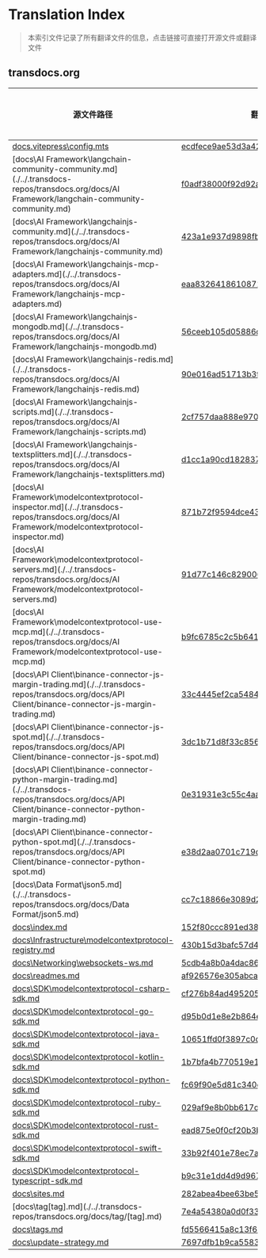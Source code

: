# Translation Index

> 本索引文件记录了所有翻译文件的信息，点击链接可直接打开源文件或翻译文件
## transdocs.org
| 源文件路径 | 翻译文件 | 目标语言 |
|-----------|----------|----------|
| [docs\.vitepress\config.mts](./../.transdocs-repos/transdocs.org/docs/.vitepress/config.mts) | [ecdfece9ae53d3a42ad1246b43267deb.zh](./ecdfece9ae53d3a42ad1246b43267deb.zh) | zh |
| [docs\AI Framework\langchain-community-community.md](./../.transdocs-repos/transdocs.org/docs/AI Framework/langchain-community-community.md) | [f0adf38000f92d92ace2150e811ce06a.zh](./f0adf38000f92d92ace2150e811ce06a.zh) | zh |
| [docs\AI Framework\langchainjs-community.md](./../.transdocs-repos/transdocs.org/docs/AI Framework/langchainjs-community.md) | [423a1e937d9898fb063dbafb6a3638d3.zh](./423a1e937d9898fb063dbafb6a3638d3.zh) | zh |
| [docs\AI Framework\langchainjs-mcp-adapters.md](./../.transdocs-repos/transdocs.org/docs/AI Framework/langchainjs-mcp-adapters.md) | [eaa8326418610871cffe697855c7976d.zh](./eaa8326418610871cffe697855c7976d.zh) | zh |
| [docs\AI Framework\langchainjs-mongodb.md](./../.transdocs-repos/transdocs.org/docs/AI Framework/langchainjs-mongodb.md) | [56ceeb105d05886ceb749b788a6293ad.zh](./56ceeb105d05886ceb749b788a6293ad.zh) | zh |
| [docs\AI Framework\langchainjs-redis.md](./../.transdocs-repos/transdocs.org/docs/AI Framework/langchainjs-redis.md) | [90e016ad51713b3fbb09272b95e84bed.zh](./90e016ad51713b3fbb09272b95e84bed.zh) | zh |
| [docs\AI Framework\langchainjs-scripts.md](./../.transdocs-repos/transdocs.org/docs/AI Framework/langchainjs-scripts.md) | [2cf757daa888e97098743482790fdc0a.zh](./2cf757daa888e97098743482790fdc0a.zh) | zh |
| [docs\AI Framework\langchainjs-textsplitters.md](./../.transdocs-repos/transdocs.org/docs/AI Framework/langchainjs-textsplitters.md) | [d1cc1a90cd182837df578a05896b4d7d.zh](./d1cc1a90cd182837df578a05896b4d7d.zh) | zh |
| [docs\AI Framework\modelcontextprotocol-inspector.md](./../.transdocs-repos/transdocs.org/docs/AI Framework/modelcontextprotocol-inspector.md) | [871b72f9594dce4317ead5a9993fcfe6.zh](./871b72f9594dce4317ead5a9993fcfe6.zh) | zh |
| [docs\AI Framework\modelcontextprotocol-servers.md](./../.transdocs-repos/transdocs.org/docs/AI Framework/modelcontextprotocol-servers.md) | [91d77c146c829006f0512fb1bb7662b9.zh](./91d77c146c829006f0512fb1bb7662b9.zh) | zh |
| [docs\AI Framework\modelcontextprotocol-use-mcp.md](./../.transdocs-repos/transdocs.org/docs/AI Framework/modelcontextprotocol-use-mcp.md) | [b9fc6785c2c5b641f7dd62ed01df08d5.zh](./b9fc6785c2c5b641f7dd62ed01df08d5.zh) | zh |
| [docs\API Client\binance-connector-js-margin-trading.md](./../.transdocs-repos/transdocs.org/docs/API Client/binance-connector-js-margin-trading.md) | [33c4445ef2ca5484ea4226cce8692932.zh](./33c4445ef2ca5484ea4226cce8692932.zh) | zh |
| [docs\API Client\binance-connector-js-spot.md](./../.transdocs-repos/transdocs.org/docs/API Client/binance-connector-js-spot.md) | [3dc1b71d8f33c8564429afcd5f0f90bb.zh](./3dc1b71d8f33c8564429afcd5f0f90bb.zh) | zh |
| [docs\API Client\binance-connector-python-margin-trading.md](./../.transdocs-repos/transdocs.org/docs/API Client/binance-connector-python-margin-trading.md) | [0e31931e3c55c4aa86e266ce8579e517.zh](./0e31931e3c55c4aa86e266ce8579e517.zh) | zh |
| [docs\API Client\binance-connector-python-spot.md](./../.transdocs-repos/transdocs.org/docs/API Client/binance-connector-python-spot.md) | [e38d2aa0701c719d16848e00309285f1.zh](./e38d2aa0701c719d16848e00309285f1.zh) | zh |
| [docs\Data Format\json5.md](./../.transdocs-repos/transdocs.org/docs/Data Format/json5.md) | [cc7c18866e3089d2301916ae732e60d8.zh](./cc7c18866e3089d2301916ae732e60d8.zh) | zh |
| [docs\index.md](./../.transdocs-repos/transdocs.org/docs/index.md) | [152f80ccc891ed3860c90a017534dd5d.zh](./152f80ccc891ed3860c90a017534dd5d.zh) | zh |
| [docs\Infrastructure\modelcontextprotocol-registry.md](./../.transdocs-repos/transdocs.org/docs/Infrastructure/modelcontextprotocol-registry.md) | [430b15d3bafc57d4cdbdce822f6a3a77.zh](./430b15d3bafc57d4cdbdce822f6a3a77.zh) | zh |
| [docs\Networking\websockets-ws.md](./../.transdocs-repos/transdocs.org/docs/Networking/websockets-ws.md) | [5cdb4a8b0a4dac86a26b238340f70103.zh](./5cdb4a8b0a4dac86a26b238340f70103.zh) | zh |
| [docs\readmes.md](./../.transdocs-repos/transdocs.org/docs/readmes.md) | [af926576e305abca7daa988a1d7c42ae.zh](./af926576e305abca7daa988a1d7c42ae.zh) | zh |
| [docs\SDK\modelcontextprotocol-csharp-sdk.md](./../.transdocs-repos/transdocs.org/docs/SDK/modelcontextprotocol-csharp-sdk.md) | [cf276b84ad4952050c4004769eabe0df.zh](./cf276b84ad4952050c4004769eabe0df.zh) | zh |
| [docs\SDK\modelcontextprotocol-go-sdk.md](./../.transdocs-repos/transdocs.org/docs/SDK/modelcontextprotocol-go-sdk.md) | [d95b0d1e8e2b864ea897452f347c7a3d.zh](./d95b0d1e8e2b864ea897452f347c7a3d.zh) | zh |
| [docs\SDK\modelcontextprotocol-java-sdk.md](./../.transdocs-repos/transdocs.org/docs/SDK/modelcontextprotocol-java-sdk.md) | [10651ffd0f3897c0d2ae716b953916a9.zh](./10651ffd0f3897c0d2ae716b953916a9.zh) | zh |
| [docs\SDK\modelcontextprotocol-kotlin-sdk.md](./../.transdocs-repos/transdocs.org/docs/SDK/modelcontextprotocol-kotlin-sdk.md) | [1b7bfa4b770519e13d835eb2cff25df4.zh](./1b7bfa4b770519e13d835eb2cff25df4.zh) | zh |
| [docs\SDK\modelcontextprotocol-python-sdk.md](./../.transdocs-repos/transdocs.org/docs/SDK/modelcontextprotocol-python-sdk.md) | [fc69f90e5d81c340def3673facab4bbb.zh](./fc69f90e5d81c340def3673facab4bbb.zh) | zh |
| [docs\SDK\modelcontextprotocol-ruby-sdk.md](./../.transdocs-repos/transdocs.org/docs/SDK/modelcontextprotocol-ruby-sdk.md) | [029af9e8b0bb617d7fd4daaf663dfa3f.zh](./029af9e8b0bb617d7fd4daaf663dfa3f.zh) | zh |
| [docs\SDK\modelcontextprotocol-rust-sdk.md](./../.transdocs-repos/transdocs.org/docs/SDK/modelcontextprotocol-rust-sdk.md) | [ead875e0f0cf20b3b35aefe44adaf302.zh](./ead875e0f0cf20b3b35aefe44adaf302.zh) | zh |
| [docs\SDK\modelcontextprotocol-swift-sdk.md](./../.transdocs-repos/transdocs.org/docs/SDK/modelcontextprotocol-swift-sdk.md) | [33b92f401e78ec7afe1847eb01c1c8f2.zh](./33b92f401e78ec7afe1847eb01c1c8f2.zh) | zh |
| [docs\SDK\modelcontextprotocol-typescript-sdk.md](./../.transdocs-repos/transdocs.org/docs/SDK/modelcontextprotocol-typescript-sdk.md) | [b9c31e1dd4d9d9673f76c54365bd8f5b.zh](./b9c31e1dd4d9d9673f76c54365bd8f5b.zh) | zh |
| [docs\sites.md](./../.transdocs-repos/transdocs.org/docs/sites.md) | [282abea4bee63be5c68d25ef5f39c229.zh](./282abea4bee63be5c68d25ef5f39c229.zh) | zh |
| [docs\tag\[tag].md](./../.transdocs-repos/transdocs.org/docs/tag/[tag].md) | [7e4a54380a0d0f33e1b321c921f7d53a.zh](./7e4a54380a0d0f33e1b321c921f7d53a.zh) | zh |
| [docs\tags.md](./../.transdocs-repos/transdocs.org/docs/tags.md) | [fd5566415a8c13f6546dcb123d1b39c7.zh](./fd5566415a8c13f6546dcb123d1b39c7.zh) | zh |
| [docs\update-strategy.md](./../.transdocs-repos/transdocs.org/docs/update-strategy.md) | [7697dfb1b9ca55835fbef189c94397c7.zh](./7697dfb1b9ca55835fbef189c94397c7.zh) | zh |
